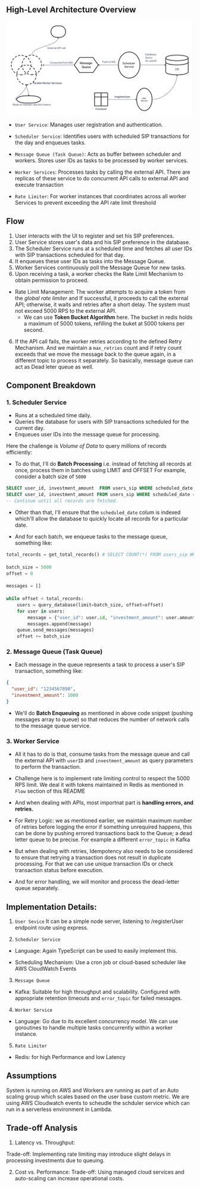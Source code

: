 ## High-Level Architecture Overview


![DESIGN](./memorang.png)

* `User Service`: Manages user registration and authentication.

* `Scheduler Service`: Identifies users with scheduled SIP transactions for the day and enqueues tasks.

* `Message Queue (Task Queue)`: Acts as buffer between scheduler and workers. Stores user IDs as tasks to be processed by worker services.

* `Worker Services`: Processes tasks by calling the external API. There are replicas of these service to do concurrent API calls to external API and execute transaction

* `Rate Limiter`: For worker instances that coordinates across all worker Services to prevent exceeding the API rate limit threshold

## Flow
1. User interacts with the UI to register and set his SIP preferences.
2. User Service stores user's data and his SIP preference in the database.
2. The Scheduler Service runs at a scheduled time and fetches all user IDs with SIP transactions scheduled for that day.
3. It enqueues these user IDs as tasks into the Message Queue.
4. Worker Services continuously poll the Message Queue for new tasks.
5. Upon receiving a task, a worker checks the Rate Limit Mechanism to obtain permission to proceed.
* Rate Limit Management:
  The worker attempts to acquire a token from the *global rate limiter* and If successful, it proceeds to call the external API; otherwise, it waits and retries after a short delay. The system must not exceed 5000 RPS to the external API.
  - We can use **Token Bucket Algorithm** here. The bucket in redis holds a maximum of 5000 tokens, refilling the buket at 5000 tokens per second. 

6. If the API call fails, the worker retries according to the defined Retry Mechanism.
And we maintain a `max_retries` count and if retry count exceeds that we move the message back to the queue again, in a different topic to process it separately. So basically, message queue can act as Dead leter queue as well.


## Component Breakdown

### 1. Scheduler Service

* Runs at a scheduled time daily.
* Queries the database for users with SIP transactions scheduled for the current day.
* Enqueues user IDs into the message queue for processing.

Here the challenge is *Volume of Data* to query millions of records efficiently:

* To do that, I'll do **Batch Processing** i.e. instead of fetching all records at once, process them in batches using LIMIT and OFFSET 
For example, consider a batch size of `5000`

```sql
SELECT user_id, investment_amount  FROM users_sip WHERE scheduled_date = 'YYYY-MM-DD' LIMIT 5000 OFFSET 0;
SELECT user_id, investment_amount FROM users_sip WHERE scheduled_date = 'YYYY-MM-DD' LIMIT 5000 OFFSET 5000;
-- Continue until all records are fetched.
```

* Other than that, I'll ensure that the `scheduled_date` colum  is indexed which'll allow the database to quickly locate all records for a particular date. 

* And for each batch, we enqueue tasks to the message queue, something like:
```python
total_records = get_total_records() # SELECT COUNT(*) FROM users_sip WHERE scheduled_date = 'YYYY-MM-DD'

batch_size = 5000
offset = 0

messages = []

while offset < total_records:
    users = query_database(limit=batch_size, offset=offset)
    for user in users:
        message = {"user_id": user.id, "investment_amount": user.amount}
        messages.append(message)
    queue.send_messages(messages)
    offset += batch_size
```

### 2. Message Queue (Task Queue)

* Each message in the queue represents a task to process a user's SIP transaction, something like:
```json
{
  "user_id": "1234567890",
  "investment_amount": 1000
}
```
* We'll do **Batch Enqueuing** as mentioned in above code snippet (pushing messages array to queue) so that reduces the number of network calls to the message queue service.

###  3. Worker Service

* All it has to do is that, consume tasks from the message queue and call the external API with `userID` and `investment_amount` as  query parameters to perform the transaction.

* Challenge here is to implement rate limiting control to respect the 5000 RPS limit. We deal it with tokens maintained in Redis as mentioned in `Flow` section of this README

* And when dealing with APIs, most importnat part is **handling errors, and retries.**

* For Retry Logic: we as mentioned earlier, we maintain maximum number of retries before logging the error if something unrequired happens, this can be done by pushing errored transactions back to the Queue; a dead letter queue to be precise. For example a different `error_topic` in Kafka

* But when dealing with retries, Idempotency also needs to be considered to ensure that retrying a transaction does not result in duplicate processing.
For that we can use unique transaction IDs or check transaction status before execution.

* And for error handling, we will monitor and process the dead-letter queue separately.


## Implementation Details:

1. `User Sevice`
It can be a simple node server, listening to /registerUser endpoint route using express. 


2. `Scheduler Service`

* Language: Again TypeScript can be used to easily implement this.

* Scheduling Mechanism: Use a cron job or cloud-based scheduler like AWS CloudWatch Events


3. `Message Queue` 

* Kafka: Suitable for high throughput and scalability.
Configured with appropriate retention timeouts and `error_topic` for failed messages.

4. `Worker Service`

* Language: Go due to its excellent concurrency model. We can use goroutines to handle multiple tasks concurrently within a worker instance. 

5. `Rate Limiter`
*  Redis: for high Performance and low Latency




## Assumptions
System is running on AWS and Workers are running as part of an Auto scaling group which scales based on the user base custom metric.
We are using AWS Cloudwatch events to scheudle the schduler service which can run in a serverless environment in Lambda.


## Trade-off Analysis

1. Latency vs. Throughput:

Trade-off: Implementing rate limiting may introduce slight delays in processing investments due to queuing.

2. Cost vs. Performance:
Trade-off: Using managed cloud services and auto-scaling can increase operational costs.